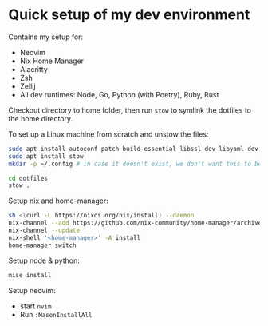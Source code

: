# Quick setup of my dev environment
Contains my setup for:
* Neovim
* Nix Home Manager
* Alacritty
* Zsh
* Zellij
* All dev runtimes: Node, Go, Python (with Poetry), Ruby, Rust

Checkout directory to home folder, then run `stow` to symlink the dotfiles to the home directory.

To set up a Linux machine from scratch and unstow the files:
```bash
sudo apt install autoconf patch build-essential libssl-dev libyaml-dev libreadline6-dev zlib1g-dev libgmp-dev libncurses5-dev libffi-dev libgdbm6 libgdbm-dev libdb-dev uuid-dev libfontconfig-dev cifs-utils
sudo apt install stow
mkdir -p ~/.config # in case it doesn't exist, we don't want this to be a symlink.

cd dotfiles
stow .
```

Setup nix and home-manager:

```bash
sh <(curl -L https://nixos.org/nix/install) --daemon
nix-channel --add https://github.com/nix-community/home-manager/archive/master.tar.gz home-manager
nix-channel --update
nix-shell '<home-manager>' -A install
home-manager switch
```
Setup node & python:

```bash
mise install
```

Setup neovim:
* start `nvim`
* Run `:MasonInstallAll`


